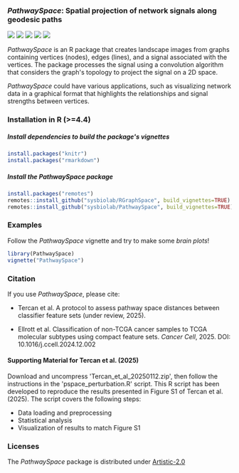 ### *PathwaySpace*: Spatial projection of network signals along geodesic paths
  <!-- badges: start -->
  [![](https://www.r-pkg.org/badges/version/PathwaySpace)](https://cran.r-project.org/package=PathwaySpace)
  [![](https://img.shields.io/badge/lifecycle-stable-brightgreen.svg)](https://lifecycle.r-lib.org/articles/stages.html#stable)
  [![](https://cranlogs.r-pkg.org/badges/PathwaySpace)](https://cran.r-project.org/package=PathwaySpace)
  [![](https://img.shields.io/badge/license-Artistic--2.0-blue.svg)](https://cran.r-project.org/web/licenses/Artistic-2.0)
  [![](https://img.shields.io/badge/doi-10.32614/CRAN.package.PathwaySpace-blue.svg)](https://doi.org/10.32614/CRAN.package.PathwaySpace)
  <!-- badges: end -->
*PathwaySpace* is an R package that creates landscape images from graphs containing vertices (nodes), edges (lines), and a signal associated with the vertices. The package processes the signal using a convolution algorithm that considers the graph's topology to project the signal on a 2D space. 

*PathwaySpace* could have various applications, such as visualizing network data in a graphical format that highlights the relationships and signal strengths between vertices. 

### Installation in R (>=4.4)

##### Install dependencies to build the package's vignettes

```r
install.packages("knitr")
install.packages("rmarkdown")
```

##### Install the PathwaySpace package

```r
install.packages("remotes")
remotes::install_github("sysbiolab/RGraphSpace", build_vignettes=TRUE)
remotes::install_github("sysbiolab/PathwaySpace", build_vignettes=TRUE)
```

### Examples

Follow the *PathwaySpace* vignette and try to make some *brain plots*!

```r
library(PathwaySpace)
vignette("PathwaySpace")
```

### Citation

If you use *PathwaySpace*, please cite:

* Tercan et al. A protocol to assess pathway space distances between classifier feature sets (under review, 2025).

* Ellrott et al. Classification of non-TCGA cancer samples to TCGA molecular subtypes using compact feature sets. *Cancer Cell*, 2025. DOI: 10.1016/j.ccell.2024.12.002

#### Supporting Material for Tercan et al. (2025)

Download and uncompress 'Tercan_et_al_20250112.zip', then follow the instructions 
in the 'pspace_perturbation.R' script. This R script has been developed to reproduce 
the results presented in Figure S1 of Tercan et al. (2025). 
The script covers the following steps:
* Data loading and preprocessing
* Statistical analysis
* Visualization of results to match Figure S1

### Licenses

The *PathwaySpace* package is distributed under [Artistic-2.0](https://www.r-project.org/Licenses/Artistic-2.0)
